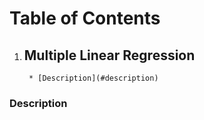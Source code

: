 # Table of Contents
1. ## Multiple Linear Regression
        * [Description](#description)













### Description
